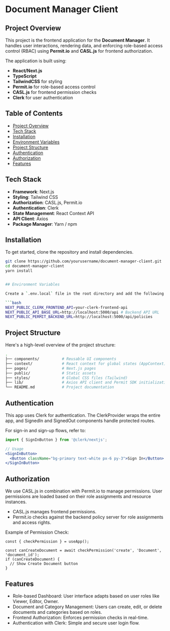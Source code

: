 # Document Manager Client

## Project Overview

This project is the frontend application for the **Document Manager**. It handles user interactions, rendering data, and enforcing role-based access control (RBAC) using **Permit.io** and **CASL.js** for frontend authorization.

The application is built using:
- **React/Next.js**
- **TypeScript**
- **TailwindCSS** for styling
- **Permit.io** for role-based access control
- **CASL.js** for frontend permission checks
- **Clerk** for user authentication

## Table of Contents
- [Project Overview](#project-overview)
- [Tech Stack](#tech-stack)
- [Installation](#installation)
- [Environment Variables](#environment-variables)
- [Project Structure](#project-structure)
- [Authentication](#authentication)
- [Authorization](#authorization)
- [Features](#features)

## Tech Stack
- **Framework**: Next.js
- **Styling**: Tailwind CSS
- **Authorization**: CASL.js, Permit.io
- **Authentication**: Clerk
- **State Management**: React Context API
- **API Client**: Axios
- **Package Manager**: Yarn / npm

## Installation

To get started, clone the repository and install dependencies.

```bash
git clone https://github.com/yourusername/document-manager-client.git
cd document-manager-client
yarn install


## Environment Variables

Create a `.env.local` file in the root directory and add the following variables:

```bash
NEXT_PUBLIC_CLERK_FRONTEND_API=your-clerk-frontend-api
NEXT_PUBLIC_API_BASE_URL=http://localhost:5000/api # Backend API URL
NEXT_PUBLIC_PERMIT_BACKEND_URL=http://localhost:5000/api/policies
```

## Project Structure
Here's a high-level overview of the project structure:
```bash
.
├── components/          # Reusable UI components
├── context/             # React context for global states (AppContext)
├── pages/               # Next.js pages
├── public/              # Static assets
├── styles/              # Global CSS files (Tailwind)
├── lib/                 # Axios API client and Permit SDK initialization
└── README.md            # Project documentation
```
## Authentication
This app uses Clerk for authentication. The ClerkProvider wraps the entire app, and SignedIn and SignedOut components handle protected routes.

For sign-in and sign-up flows, refer to:
```jsx
import { SignInButton } from '@clerk/nextjs';

// Usage
<SignInButton>
  <Button className="bg-primary text-white px-6 py-3">Sign In</Button>
</SignInButton>
```

## Authorization
We use CASL.js in combination with Permit.io to manage permissions. User permissions are loaded based on their role assignments and resource instances.
- CASL.js manages frontend permissions.
- Permit.io checks against the backend policy server for role assignments and access rights.

Example of Permission Check:

```tsx
const { checkPermission } = useApp();

const canCreateDocument = await checkPermission('create', 'Document', 'document_id');
if (canCreateDocument) {
  // Show Create Document button
}
```

## Features
- Role-based Dashboard: User interface adapts based on user roles like Viewer, Editor, Owner.
- Document and Category Management: Users can create, edit, or delete documents and categories based on roles.
- Frontend Authorization: Enforces permission checks in real-time.
- Authentication with Clerk: Simple and secure user login flow.